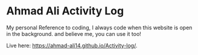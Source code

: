 # Ahmad Ali Activity Log

My personal Reference to coding, I always code when this website is open in the background.
and believe me, you can use it too!

Live here: <https://ahmad-ali14.github.io/Activity-log/>.
